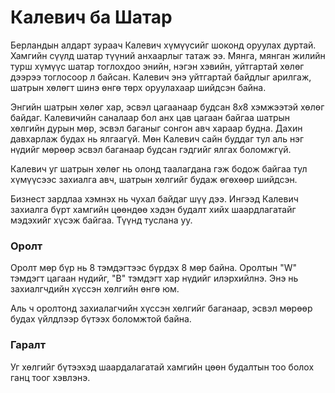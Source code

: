 Калевич ба Шатар
================

Берландын алдарт зураач Калевич хүмүүсийг шоконд оруулах дуртай. Хамгийн сүүлд шатар түүний анхаарлыг татаж ээ. Мянга, мянган жилийн турш хүмүүс шатар тоглохдоо энийн, нэгэн хэвийн, уйтгартай хөлөг дээрээ тоглосоор л байсан. Калевич энэ уйтгартай байдлыг арилгаж, шатрын хөлөгт шинэ өнгө төрх оруулахаар шийдсэн байна.

Энгийн шатрын хөлөг хар, эсвэл цагаанаар будсан $8x8$ хэмжээтэй хөлөг байдаг. Калевичийн саналаар бол анх цав цагаан байгаа шатрын хөлгийн дурын мөр, эсвэл баганыг сонгон авч хараар будна. Дахин давхарлаж будах нь ялгаагүй. Мөн Калевич сайн буддаг тул аль нэг нүдийг мөрөөр эсвэл баганаар будсан гэдгийг ялгах боломжгүй.

Калевич уг шатрын хөлөг нь олонд таалагдана гэж бодож байгаа тул хүмүүсээс захиалга авч, шатрын хөлгийг будаж өгөхөөр шийдсэн.

Бизнест зардлаа хэмнэх нь чухал байдаг шүү дээ. Ингээд Калевич захиалга бүрт хамгийн цөөндөө хэдэн будалт хийх шаардлагатайг мэдэхийг хүсэж байгаа. Түүнд туслана уу.

### Оролт

Оролт мөр бүр нь 8 тэмдэгтээс бүрдэх 8 мөр байна. Оролтын "W" тэмдэгт цагаан нүдийг, "B" тэмдэгт хар нүдийг илэрхийлнэ. Энэ нь захиалгчдийн хүссэн хөлгийн өнгө юм.

Аль ч оролтонд захиалагчийн хүссэн хөлгийг баганаар, эсвэл мөрөөр будах үйлдлээр бүтээх боломжтой байна. 

### Гаралт

Уг хөлгийг бүтээхэд шаардалагатай хамгийн цөөн будалтын тоо болох ганц тоог хэвлэнэ.
